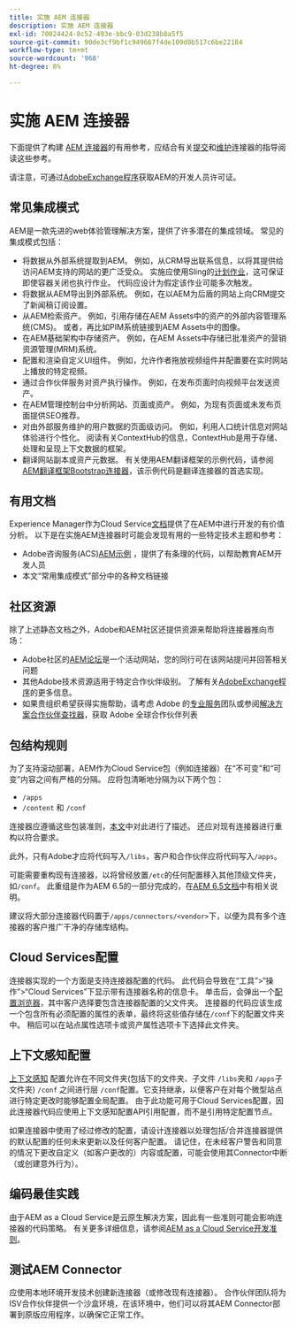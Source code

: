 ```yaml
---
title: 实施 AEM 连接器
description: 实施 AEM 连接器
exl-id: 70024424-8c52-493e-bbc9-03d238b8a5f5
source-git-commit: 90de3cf9bf1c949667f4de109d0b517c6be22184
workflow-type: tm+mt
source-wordcount: '968'
ht-degree: 8%

---
```


实施 AEM 连接器
=============================

下面提供了构建 [AEM 连接器](https://www.adobe.io/apis/experiencecloud/aem/aemconnectors.html)的有用参考，应结合有关[提交](submit.md)和[维护](maintain.md)连接器的指导阅读这些参考。

请注意，可通过[AdobeExchange程序](https://partners.adobe.com/exchangeprogram/experiencecloud)获取AEM的开发人员许可证。

常见集成模式
---------------------------

AEM是一款先进的web体验管理解决方案，提供了许多潜在的集成领域。 常见的集成模式包括：

* 将数据从外部系统提取到AEM。 例如，从CRM导出联系信息，以将其提供给访问AEM支持的网站的更广泛受众。  实施应使用Sling的[计划作业](https://sling.apache.org/documentation/bundles/apache-sling-eventing-and-job-handling.html#scheduled-jobs)，这可保证即使容器关闭也执行作业。 代码应设计为假定该作业可能多次触发。
* 将数据从AEM导出到外部系统。 例如，在以AEM为后盾的网站上向CRM提交了新闻稿订阅设置。
* 从AEM检索资产。 例如，引用存储在AEM Assets中的资产的外部内容管理系统(CMS)。 或者，再比如PIM系统链接到AEM Assets中的图像。
* 在AEM基础架构中存储资产。 例如，在AEM Assets中存储已批准资产的营销资源管理(MRM)系统。
* 配置和渲染自定义UI组件。 例如，允许作者拖放视频组件并配置要在实时网站上播放的特定视频。
* 通过合作伙伴服务对资产执行操作。 例如，在发布页面时向视频平台发送资产。
* 在AEM管理控制台中分析网站、页面或资产。 例如，为现有页面或未发布页面提供SEO推荐。
* 对由外部服务维护的用户数据的页面级访问。 例如，利用人口统计信息对网站体验进行个性化。 阅读有关ContextHub的信息，ContextHub是用于存储、处理和呈现上下文数据的框架。
* 翻译网站副本或资产元数据。 有关使用AEM翻译框架的示例代码，请参阅[AEM翻译框架Bootstrap连接器](https://github.com/Adobe-Marketing-Cloud/aem-translation-framework-bootstrap-connector)，该示例代码是翻译连接器的首选实现。


有用文档
--------------------

Experience Manager作为Cloud Service[文档](../overview/introduction.md)提供了在AEM中进行开发的有价值分析。 以下是在实施AEM连接器时可能会发现有用的一些特定技术主题和参考：

* Adobe咨询服务(ACS)[AEM示例](http://adobe-consulting-services.github.io/acs-aem-samples/) ，提供了有条理的代码，以帮助教育AEM开发人员
* 本文“常用集成模式”部分中的各种文档链接

社区资源
--------------------

除了上述静态文档之外，Adobe和AEM社区还提供资源来帮助将连接器推向市场：

* Adobe社区的[AEM论坛](http://help-forums.adobe.com/content/adobeforums/en/experience-manager-forum/adobe-experience-manager.html)是一个活动网站，您的同行可在该网站提问并回答相关问题
* 其他Adobe技术资源适用于特定合作伙伴级别。 了解有关[AdobeExchange程序](https://partners.adobe.com/exchangeprogram/experiencecloud)的更多信息。
* 如果贵组织希望获得实施帮助，请考虑 Adobe 的[专业服务](http://www.adobe.com/cn/marketing-cloud/service-support/professional-consulting-training.html)团队或参阅[解决方案合作伙伴查找器](https://solutionpartners.adobe.com/home/partnerFinder.html)，获取 Adobe 全球合作伙伴列表

包结构规则
-----------------------

为了支持滚动部署，AEM作为Cloud Service包（例如连接器）在“不可变”和“可变”内容之间有严格的分隔。 应将包清晰地分隔为以下两个包：

* `/apps`
* `/content` 和 `/conf`

连接器应遵循这些包装准则，[本文](/help/implementing/developing/introduction/aem-project-content-package-structure.md)中对此进行了描述。 还应对现有连接器进行重构以符合要求。

此外，只有Adobe才应将代码写入`/libs`，客户和合作伙伴应将代码写入`/apps`。

可能需要重构现有连接器，以将曾经放置`/etc`的任何配置移入其他顶级文件夹，如`/conf`。 此重组是作为AEM 6.5的一部分完成的，在[AEM 6.5文档](https://experienceleague.adobe.com/docs/experience-manager-65/deploying/restructuring/repository-restructuring.html)中有相关说明。

建议将大部分连接器代码置于`/apps/connectors/<vendor>`下，以便为具有多个连接器的客户推广干净的存储库结构。

Cloud Services配置
-----------------------------

连接器实现的一个方面是支持连接器配置的代码。 此代码会导致在“工具”>“操作”>“Cloud Services”下显示带有连接器名称的信息卡。 单击后，会弹出一个[配置浏览器](/help/implementing/developing/introduction/configurations.md#using-configuration-browser)，其中客户选择要包含连接器配置的父文件夹。 连接器的代码应该生成一个包含所有必须配置的属性的表单，最终将这些值存储在`/conf`下的配置文件夹中。 稍后可以在站点属性选项卡或资产属性选项卡下选择此文件夹。


上下文感知配置
-----------------------------

[上下文感知](https://sling.apache.org/documentation/bundles/context-aware-configuration/context-aware-configuration.html) 配置允许在不同文件夹(包括下的文件夹、子文件 `/libs`夹和 `/apps`子文件夹) `/conf` 之间进行层 `/conf`配置。它支持继承，以便客户在对每个微型站点进行特定更改时能够配置全局配置。 由于此功能可用于Cloud Services配置，因此连接器代码应使用上下文感知配置API引用配置，而不是引用特定配置节点。

如果连接器中使用了经过修改的配置，请设计连接器以处理包括/合并连接器提供的默认配置的任何未来更新以及任何客户配置。 请记住，在未经客户警告和同意的情况下更改自定义（如客户更改的）内容或配置，可能会使用其Connector中断（或创建意外行为）。

编码最佳实践
----------------------

由于AEM as a Cloud Service是云原生解决方案，因此有一些准则可能会影响连接器的代码策略。 有关更多详细信息，请参阅[AEM as a Cloud Service开发准则](/help/implementing/developing/introduction/development-guidelines.md)。

测试AEM Connector
-------------------------

应使用本地环境开发技术创建新连接器（或修改现有连接器）。 合作伙伴团队将为ISV合作伙伴提供一个沙盒环境，在该环境中，他们可以将其AEM Connector部署到原版应用程序，以确保它正常工作。
